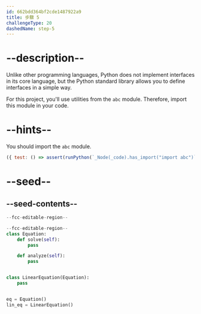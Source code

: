 ```yaml
---
id: 662bdd364bf2cde1487922a9
title: 步驟 5
challengeType: 20
dashedName: step-5
---
```


# --description--

Unlike other programming languages, Python does not implement interfaces in its core language, but the Python standard library allows you to define interfaces in a simple way.

For this project, you'll use utilities from the `abc` module. Therefore, import this module in your code.

# --hints--

You should import the `abc` module.

```js
({ test: () => assert(runPython(`_Node(_code).has_import("import abc")`)) })
```

# --seed--

## --seed-contents--

```py
--fcc-editable-region--

--fcc-editable-region--
class Equation:
    def solve(self):
        pass

    def analyze(self):
        pass


class LinearEquation(Equation):
    pass


eq = Equation()
lin_eq = LinearEquation()
```
